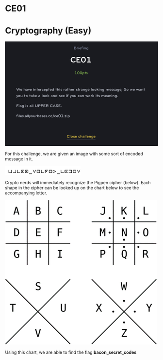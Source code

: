 # CE01
# Cryptography (Easy)

![Brief](CE01_1.png)

For this challenge, we are given an image with some sort of encoded message in it. 

![Cipher](CE01.png)

Crypto nerds will immediately recognize the Pigpen cipher (below). Each shape in the cipher can be looked up on the chart below to see the accompanying letter.

![Pigpen Cipher](crypto.png)

Using this chart, we are able to find the flag **bacon_secret_codes**
